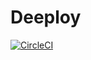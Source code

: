 # Deeploy
[![CircleCI](https://circleci.com/gh/ukor/deeploy/tree/master.svg?style=svg)](https://circleci.com/gh/ukor/deeploy/tree/master)

